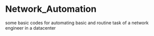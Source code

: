 # Network_Automation
some basic codes for automating basic and routine task of a network engineer in a datacenter
